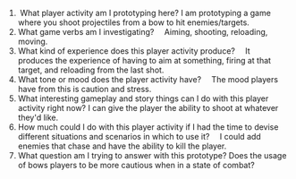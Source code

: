 1.  What player activity am I prototyping here?
	I am prototyping a game where you shoot projectiles from a bow to hit enemies/targets.
2. What game verbs am I investigating?    
	Aiming, shooting, reloading, moving.
3. What kind of experience does this player activity produce?    
	It produces the experience of having to aim at something, firing at that target, and reloading from the last shot.
4. What tone or mood does the player activity have?    
	The mood players have from this is caution and stress.
5. What interesting gameplay and story things can I do with this player activity right now?
	I can give the player the ability to shoot at whatever they'd like. 
6. How much could I do with this player activity if I had the time to devise different situations and scenarios in which to use it?    
	I could add enemies that chase and have the ability to kill the player.
7. What question am I trying to answer with this prototype?
	Does the usage of bows players to be more cautious when in a state of combat?
